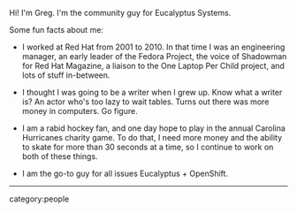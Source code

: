 Hi!  I'm Greg.  I'm the community guy for Eucalyptus Systems.

Some fun facts about me:

* I worked at Red Hat from 2001 to 2010.  In that time I was an engineering manager, an early leader of the Fedora Project, the voice of Shadowman for Red Hat Magazine, a liaison to the One Laptop Per Child project, and lots of stuff in-between.

* I thought I was going to be a writer when I grew up.  Know what a writer is?  An actor who's too lazy to wait tables.  Turns out there was more money in computers.  Go figure.

* I am a rabid hockey fan, and one day hope to play in the annual Carolina Hurricanes charity game.  To do that, I need more money and the ability to skate for more than 30 seconds at a time, so I continue to work on both of these things.

* I am the go-to guy for all issues Eucalyptus + OpenShift.

*****
category:people
